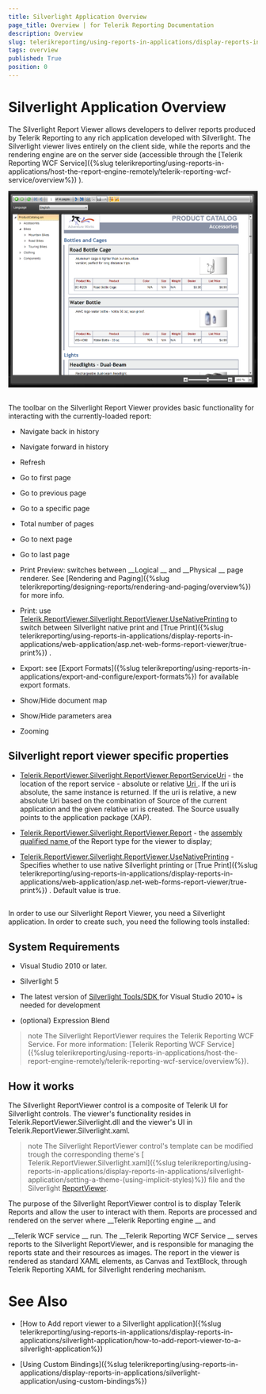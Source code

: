 ```yaml
---
title: Silverlight Application Overview
page_title: Overview | for Telerik Reporting Documentation
description: Overview
slug: telerikreporting/using-reports-in-applications/display-reports-in-applications/silverlight-application/overview
tags: overview
published: True
position: 0
---
```


# Silverlight Application Overview



The Silverlight Report Viewer allows developers to deliver reports produced by Telerik Reporting to any rich application
        developed with Silverlight. The Silverlight viewer lives entirely on the client side, while the reports and the rendering engine are on the server
        side (accessible through the 
[Telerik Reporting WCF Service]({%slug telerikreporting/using-reports-in-applications/host-the-report-engine-remotely/telerik-reporting-wcf-service/overview%})
).
      
  
  ![](images/SilverlightViewer1.png)

## 

The toolbar on the Silverlight Report Viewer provides basic functionality for interacting with the currently-loaded report:


* Navigate back in history


* Navigate forward in history


* Refresh


* Go to first page


* Go to previous page


* Go to a specific page


* Total number of pages


* Go to next page


* Go to last page


* Print Preview: switches between 
__Logical
__ and 
__Physical
__ page renderer. See 
[Rendering and Paging]({%slug telerikreporting/designing-reports/rendering-and-paging/overview%})
 for more info.
            


* Print: use 
[Telerik.ReportViewer.Silverlight.ReportViewer.UseNativePrinting](/reporting/api/Telerik.ReportViewer.Silverlight.ReportViewer#Telerik_ReportViewer_Silverlight_ReportViewer_UseNativePrinting)
              to switch between Silverlight native print and 
[True Print]({%slug telerikreporting/using-reports-in-applications/display-reports-in-applications/web-application/asp.net-web-forms-report-viewer/true-print%})
.
            


* Export: see 
[Export Formats]({%slug telerikreporting/using-reports-in-applications/export-and-configure/export-formats%})
 for available export formats.
            


* Show/Hide document map


* Show/Hide parameters area


* Zooming


## Silverlight report viewer specific properties

* [Telerik.ReportViewer.Silverlight.ReportViewer.ReportServiceUri](/reporting/api/Telerik.ReportViewer.Silverlight.ReportViewer#Telerik_ReportViewer_Silverlight_ReportViewer_ReportServiceUri)
              - the location of the report service - absolute or relative 
[Uri
](http://msdn.microsoft.com/en-us/library/system.uri%28VS.95%29.aspx
).
              If the uri is absolute, the same instance is returned. If the uri is relative,
              a new absolute Uri based on the combination of Source of the current application and the given relative uri is created. The Source usually points to the application package (XAP).
            


* [Telerik.ReportViewer.Silverlight.ReportViewer.Report](/reporting/api/Telerik.ReportViewer.Silverlight.ReportViewer#Telerik_ReportViewer_Silverlight_ReportViewer_Report)
              - the 
[assembly qualified name
](http://msdn.microsoft.com/en-us/library/system.type.assemblyqualifiedname.aspx
) of the Report type for the viewer to display;
            


* [Telerik.ReportViewer.Silverlight.ReportViewer.UseNativePrinting](/reporting/api/Telerik.ReportViewer.Silverlight.ReportViewer#Telerik_ReportViewer_Silverlight_ReportViewer_UseNativePrinting)
              - Specifies whether to use native Silverlight printing or 
[True Print]({%slug telerikreporting/using-reports-in-applications/display-reports-in-applications/web-application/asp.net-web-forms-report-viewer/true-print%})
. Default value is true.
            


## 

In order to use our Silverlight Report Viewer, you need a Silverlight application. In order to create such, you need the following tools installed:


## System Requirements

* Visual Studio 2010 or later.


* Silverlight 5


* The latest version of 
[Silverlight Tools/SDK
](http://silverlight.net/getstarted
) for Visual Studio 2010+ is needed for development
            


* (optional) Expression Blend


>note The Silverlight ReportViewer requires the Telerik Reporting WCF Service. For more information: [Telerik Reporting WCF Service]({%slug telerikreporting/using-reports-in-applications/host-the-report-engine-remotely/telerik-reporting-wcf-service/overview%}).          


## How it works

The Silverlight ReportViewer control is a composite of Telerik UI for Silverlight controls.
          The viewer's functionality resides in Telerik.ReportViewer.Silverlight.dll and the viewer's UI in Telerik.ReportViewer.Silverlight.xaml.
        


>note The Silverlight ReportViewer control's template can be modified trough the corresponding theme's [ Telerik.ReportViewer.Silverlight.xaml]({%slug telerikreporting/using-reports-in-applications/display-reports-in-applications/silverlight-application/setting-a-theme-(using-implicit-styles)%}) file            and the Silverlight [ReportViewer](/reporting/api/Telerik.ReportViewer.Silverlight.ReportViewer).          


The purpose of the Silverlight ReportViewer control is to display Telerik Reports and allow the user to interact with them. 
          Reports are processed and rendered on the server where 
__Telerik Reporting engine
__ and 
          
__Telerik WCF service
__ run. The 
__Telerik Reporting WCF Service
__ serves reports
          to the Silverlight ReportViewer, and is responsible for managing the reports state and their resources as images.
          The report in the viewer is rendered as standard XAML elements, as Canvas and TextBlock,
          through Telerik Reporting XAML for Silverlight rendering mechanism.
        




# See Also


 * [How to Add report viewer to a Silverlight application]({%slug telerikreporting/using-reports-in-applications/display-reports-in-applications/silverlight-application/how-to-add-report-viewer-to-a-silverlight-application%})


 * [Using Custom Bindings]({%slug telerikreporting/using-reports-in-applications/display-reports-in-applications/silverlight-application/using-custom-bindings%})

